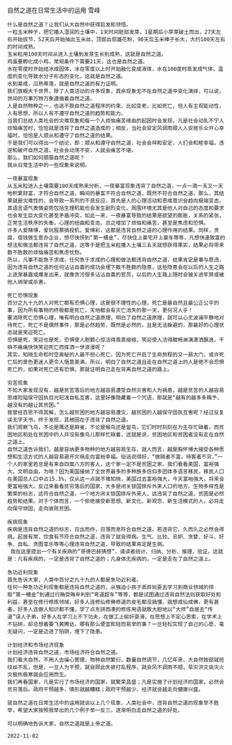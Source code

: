 自然之道在日常生活中的运用
雪峰

    什么是自然之道？让我们从大自然中获得启发和领悟。
    一粒玉米种子，把它播入湿润的土壤中，1天时间胚部发芽，1星期后小芽芽破土而出，27天左右开始拔节，52天后开始抽出玉米丝，顶部出现雄花粉，90天后玉米棒子长大，大约100天左右的时间成熟。
    玉米粒用100天时间从进入土壤到发芽生长到成熟，这就是自然之道。
    鸡蛋要孵化成小鸡，常规条件下需要21天，这也是自然之道。
    水在零度时开始结冰成固体，冰在零度以上时开始融化变成液体，水在100度时蒸发成气体，温度的变化导致水分子形态的变化，这就是自然之道。
    水到渠成，瓜熟蒂落，就是自然之道的有力证明。
    我们放眼大千世界，除了人类活动的许多现象，其余现象无不在自然之道中变化演绎，可以说，世间的万事万物万象遵循着自然之道。
    人是自然物种之一，也逃不脱自然之道程序的约束，比如变老，比如死亡，但人有主观能动性，人有思想，所以人有不遵守自然之道的趋势和能力。
    当我们总结人类社会的灾难现象和每一个人烦恼痛苦缘由的起因时会发现，凡是社会动乱不宁人烦恼痛苦时，恰恰就是违背了自然之道造成的；相反，当社会安定风调雨顺人人安居乐业开心幸福时，恰恰是人顺从和遵守了自然之道的结果。
    于是我们可以得出一个结论，即：顺从和遵守自然之道，社会会祥和安定，人们会和睦幸福，违逆和破坏自然之道，社会会动荡不安，人就会痛苦不堪。
    那么，我们如何顺服自然之道呢？
    我从日常生活中的一些现象来说明。

    一夜暴富现象
    从玉米粒进入土壤需要100天成熟来分析，一夜暴富现象违背了自然之道，一点一滴一天又一天地积累财富，才符合自然之道，瞬间的暴富不符合自然之道，既然不符合自然之道，那么，其结果就是灾难性的，会导致一系列的不良反应，首先是人的心理活动和思维意识会趋向极端变态，其语言语气表情姿势包括生理机能也会发生剧烈变化，周围环境尤其是他人对自己的态度和要求也会发生巨大变化甚至矛盾冲突，如此一来，一夜暴富导致的结果是欲望的膨胀，关系的紧张，正常生活秩序的失衡，心理的扭曲和变态，总之增加了烦恼和痛苦，甚至是焦虑和恐惧。
    许多人爱赌博，爱玩股票搞投机，爱博彩，这都是违背自然之道的心理作用的结果。同样，贪腐，借钱做生意办企业，想尽快捞到“第一桶金”，尽快住上豪宅开上豪车等等，凡想快速致富的想法和做法都违背了自然之道，这等于是把玉米粒播入土壤三五天就想获得果实，结果必将带来数不胜数的烦恼痛苦和焦虑忧愁。
    所以，凡事不能急于求成，任何急于求成的心理和做法都违背自然之道，结果肯定是事与愿违，因为违背自然之道的任何沾沾自喜的成功会埋下数不胜数的隐患，这些隐患会在以后的人生之路上逐渐暴露或爆发出来，就像贪污很多沾沾自喜的官员，以后的人生路上随时会被关进牢房或被他人绑架或杀害。

    死亡恐惧现象
    百分之九十九的人对死亡都有恐惧心理，这是很不理性的心理，死亡是最自然且最公正公平的事，因为所有事物的终极都是死亡，天地都会有灭亡消失的那一天，更何况人乎！
    要消除死亡恐惧心理，唯有明白自然之道原理，明白了自然之道原理，就可以心无波澜平静地对待死亡，死亡不是偶然事件，那是必然趋势，既然是必然的，且是无法躲避的，那最好的心理状态就是笑迎死亡。
    恐惧是死，笑迎也是死，恐惧使人胆颤心惊活得畏畏缩缩，笑迎使人活得酣畅淋漓潇洒飘逸，干嘛不痛痛快快笑迎死亡而挥洒一世浪漫呢？
    其实，知晓生命和时空奥秘的人最不担心死亡，因为死亡开启了生命旅程的又一扇大门，或许死亡后的景色更迷人更令人惬意美满，所以，明白了自然之道且走在自然之道上的人是绝不会恐惧死亡的，如果对死亡还有恐惧，那就证明自己走在背离自然之道的路上。

    穷苦现象
    不知大家发现没有，越是贫苦落后的地方越容易遭受自然灾害和人为祸患，越是贫苦的人越容易思维险隘保守固执目光短浅自私互害，这里好像隐藏着一个咒语，那就是“越有的越多多赐予，越没有的越让其贫困。”
    我曾经百思不得其解，怎么越贫困的地方越容易遭灾，越贫困的人越保守固执互害呢？经过反复读无字天书，终于发现，其根因在于违背了自然之道。
    我们观察飞鸟，不论是鹰还是麻雀，不论是候鸟还是留鸟，它们时时刻刻在为生存忙碌着，而贫困地区和处在贫困中的人并没有像鸟儿那样忙碌着，这就是说，贫困地区和贫困者没有走在自然之道上。
    自然之道告诉我们，越是容纳更多物种的地方越容易生存，就人而言，越是胸怀博大接受各种思想和生活方式的人越容易避开灾祸走向富裕幸福。俗话说得好，“做贼者不富，待客者不穷，”一个人的家里若总是有来自四面八方的客人，这个家一定不是贫困之家。我们看看美国，富裕强大，文明自由，为啥？因为美国接纳了全世界最多的多种族多信仰多团体多语言移民，移民人口在美国总人口中占15.3%，仅从这一点就不难知晓，美国过去富裕强大，今天富裕强大，将来会更富裕强大。反过来看看贫穷落后的国家，大多是闭关锁国排斥外来人口的地方。生物多样性是繁荣的标志，这符合自然之道，一个地方闭关锁国排斥外来人，这违背了自然之道，贫困是必然趋势和结果。对于个体而言，一个拒绝接受新思想、新文化、新观念、新生活模式的人，必将走向保守顽固，走向衰败贫困。

    疾病现象
    疾病是违背自然之道的标志，日出而作，日落而息符合自然之道，若违背它，久而久之必然会得病。起居有常，饮食有节符合自然之道，违背了就会得病。生气、比较、忌妒、贪婪、好斗、好争、自私、贪图享乐等等心理违背自然之道，导致的结果肯定是生病。
     我在这里提出一个有关疾病的“哥德巴赫猜想”，请读者统计、归纳、分析、推理，验证。这就是：凡有疾病的，一定是违背了自然之道的；凡身体无疾病的，一定是走在了自然之道上。

    急功近利现象
    首先告诉大家，人类中百分之九十九的人都是急功近利者。
    任何一种急功近利现象都是违背自然之道的，从强迫小孩子丢弃玩耍去学习到商业领域的捞取“第一桶金”到通过行贿受贿牟利到“弯道超车”等等，都是试图通过违背自然法则获取好处和利益，甚至在修行修炼领域，好多人连修仙修佛修道的皮毛都没搞懂，就想成仙成佛，更有甚者，好多人连做人知识都不懂，学了点东拼西凑的修炼用语就敢大胆地以“大师”自居去“传道”误人子弟，好多人在学习上不下功夫，在做工上偷奸耍滑，在思想上不定心思索，在学术上不钻研，却总想着要飞黄腾达，哪有那么便宜和轻而易举的事？一旦轻松实现了自己的心愿，毫无疑问，一定是迈进了陷阱，埋下了隐患。

    计划经济和市场经济现象
    计划经济违背自然之道，市场经济符合自然之道。
    我们看大自然，不用人去操心管理，物种自然繁衍，数量自然调节，几亿年来，大自然按部就班纹丝不乱，但是，一旦人为干预，就会顾此失彼打乱程序，就会风不调雨不顺，旱灾洪灾虫灾火灾极热极寒就会应用而生。
    我们再看国家，凡是实行了市场经济的国家，就繁荣昌盛；凡是实施了计划经济的国家，必然会贫穷落后。政府干预越多，情形就越糟糕；政府干预越少，经济就会越走向健康兴盛。

    就自然之道在日常生活中的运用就谈以上几个现象，人类社会中，违背自然之道的现象举不胜举，希望大家按照我举出的几个例子举一反三，逐渐明白走自然之道的好处。

    可以明确地告诉大家，自然之道就是上帝之道。

    2022-11-02